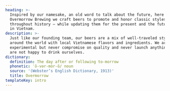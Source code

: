 ```yaml
---
heading: >-
  Inspired by our namesake, an old word to talk about the future, here at
  Overmorrow Brewing we craft beers to promote and honor classic styles
  throughout history – while updating them for the present and the future here
  in Vietnam.
description: >-
  Just like our founding team, our beers are a mix of well-traveled styles from
  around the world with local Vietnamese flavors and ingredients. We are
  experimental but never compromise on quality and never launch anything that we
  are not happy to drink ourselves.
dictionary:
  definition: The day after or following to-morrow
  phonetic: ˈō-vər-mȯr-ō/ noun
  source: '(Webster’s English Dictionary, 1913)'
  title: Overmorrow
templateKey: intro
---
```


